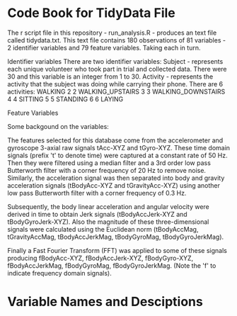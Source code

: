 # Code Book for TidyData File
The r script file in this repository -  run_analysis.R  - produces an text file called tidydata.txt. This text file contains 180 observations of 81 variables - 2 identifier variables and 79 feature variables. Taking each in turn.

Identifier variables
There are two identifier variables:
Subject - represents each unique volunteer who took part in trial and collected data. There were 30 and this variable is an integer from 1 to 30.
Activity - represents the activity that the subject was doing while carrying their phone. There are 6 activities:
WALKING
2	2	WALKING_UPSTAIRS
3	3	WALKING_DOWNSTAIRS
4	4	SITTING
5	5	STANDING
6	6	LAYING

Feature Variables

Some backgound on the variables:

The features selected for this database come from the accelerometer and gyroscope 3-axial raw signals tAcc-XYZ and tGyro-XYZ. These time domain signals (prefix 't' to denote time) were captured at a constant rate of 50 Hz. Then they were filtered using a median filter and a 3rd order low pass Butterworth filter with a corner frequency of 20 Hz to remove noise. Similarly, the acceleration signal was then separated into body and gravity acceleration signals (tBodyAcc-XYZ and tGravityAcc-XYZ) using another low pass Butterworth filter with a corner frequency of 0.3 Hz. 

Subsequently, the body linear acceleration and angular velocity were derived in time to obtain Jerk signals (tBodyAccJerk-XYZ and tBodyGyroJerk-XYZ). Also the magnitude of these three-dimensional signals were calculated using the Euclidean norm (tBodyAccMag, tGravityAccMag, tBodyAccJerkMag, tBodyGyroMag, tBodyGyroJerkMag). 

Finally a Fast Fourier Transform (FFT) was applied to some of these signals producing fBodyAcc-XYZ, fBodyAccJerk-XYZ, fBodyGyro-XYZ, fBodyAccJerkMag, fBodyGyroMag, fBodyGyroJerkMag. (Note the 'f' to indicate frequency domain signals). 



# Variable Names and Desciptions



